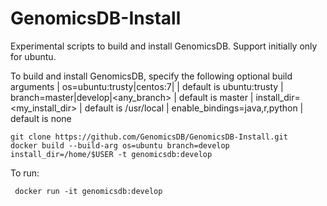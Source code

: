 # GenomicsDB-Install
Experimental scripts to build and install GenomicsDB. Support initially only for ubuntu.

To build and install GenomicsDB, specify the following optional build arguments
  | os=ubuntu:trusty|centos:7|<any linux base> | default is ubuntu:trusty
  | branch=master|develop|<any_branch>         | default is master
  | install_dir=<my_install_dir>               | default is /usr/local
  | enable_bindings=java,r,python              | default is none
  
```
git clone https://github.com/GenomicsDB/GenomicsDB-Install.git
docker build --build-arg os=ubuntu branch=develop install_dir=/home/$USER -t genomicsdb:develop
```

To run:
```
 docker run -it genomicsdb:develop
```
